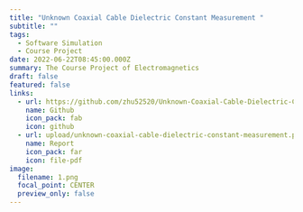 ```yaml
---
title: "Unknown Coaxial Cable Dielectric Constant Measurement "
subtitle: ""
tags:
  - Software Simulation
  - Course Project
date: 2022-06-22T08:45:00.000Z
summary: The Course Project of Electromagnetics
draft: false
featured: false
links:
  - url: https://github.com/zhu52520/Unknown-Coaxial-Cable-Dielectric-Constant-Measurement
    name: Github
    icon_pack: fab
    icon: github
  - url: upload/unknown-coaxial-cable-dielectric-constant-measurement.pdf
    name: Report
    icon_pack: far
    icon: file-pdf
image:
  filename: 1.png
  focal_point: CENTER
  preview_only: false
---
```

